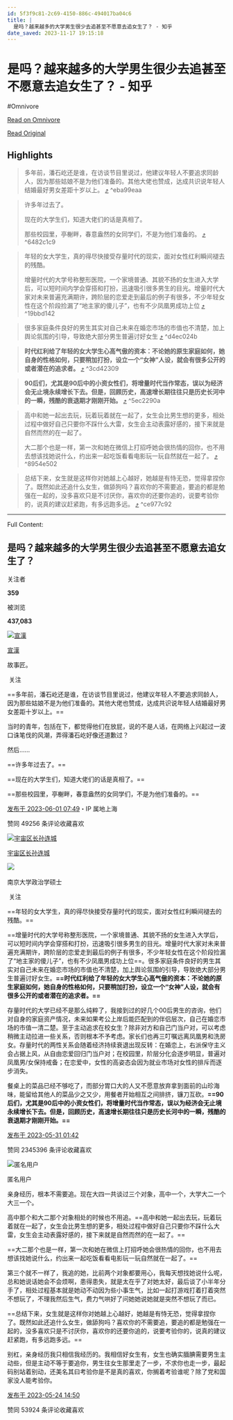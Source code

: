 ```yaml
---
id: 5f3f9c81-2c69-4150-886c-494017ba04c6
title: |
  是吗？越来越多的大学男生很少去追甚至不愿意去追女生了？ - 知乎
date_saved: 2023-11-17 19:15:18
---
```


# 是吗？越来越多的大学男生很少去追甚至不愿意去追女生了？ - 知乎
#Omnivore

[Read on Omnivore](https://omnivore.app/me/https-www-zhihu-com-question-591922741-answer-3054448694-18bdfc812d1)

[Read Original](https://www.zhihu.com/question/591922741/answer/3054448694)

## Highlights

> 多年前，潘石屹还是谁，在访谈节目里说过，他建议年轻人不要追求同龄人，因为那些姑娘不是为他们准备的。其他大佬也赞成，达成共识说年轻人结婚最好男女差距十岁以上。 [⤴️](https://omnivore.app/me/https-www-zhihu-com-question-591922741-answer-3054448694-18bdfc812d1#eba99eaa-a912-4067-b8dd-be4c4d9f36f6)  ^eba99eaa

> 许多年过去了。
> 
> 现在的大学生们，知道大佬们的话是真相了。
> 
> 那些校园里，亭榭畔，春意盎然的女同学们，不是为他们准备的。 [⤴️](https://omnivore.app/me/https-www-zhihu-com-question-591922741-answer-3054448694-18bdfc812d1#6482c1c9-0d97-49e3-a24a-3cbe7f89aa81)  ^6482c1c9

> 年轻的女大学生，真的得尽快接受存量时代的现实，面对女性红利瞬间褪去的残酷。
> 
> 增量时代的大学号称整形医院，一个家境普通、其貌不扬的女生进入大学后，可以短时间内学会穿搭和打扮，迅速吸引很多男生的目光。增量时代大家对未来普遍充满期许，跨阶层的恋爱走到最后的例子有很多，不少年轻女性在这个阶段捡漏了“地主家的傻儿子”，也有不少凤凰男成功上位 [⤴️](https://omnivore.app/me/https-www-zhihu-com-question-591922741-answer-3054448694-18bdfc812d1#19bbd142-2405-4ac5-b794-484cc37e844c)  ^19bbd142

> 很多家庭条件良好的男生其实对自己未来在婚恋市场的市值也不清楚，加上舆论氛围的引导，导致绝大部分男生普遍讨好女生 [⤴️](https://omnivore.app/me/https-www-zhihu-com-question-591922741-answer-3054448694-18bdfc812d1#d4ec024b-e9e4-4a89-b3ff-ae046490d6ec)  ^d4ec024b

> **时代红利给了年轻的女大学生心高气傲的资本：不论她的原生家庭如何，她自身的性格如何，只要稍加打扮，设立一个“女神”人设，就会有很多公开的或者潜在的追求者。** [⤴️](https://omnivore.app/me/https-www-zhihu-com-question-591922741-answer-3054448694-18bdfc812d1#3cd42309-75a4-49b9-9979-f73b452a9036)  ^3cd42309

> **90后们，尤其是90后中的小资女性们，将增量时代当作常态，误以为经济会无止境永续增长下去。但是，回顾历史，高速增长期往往只是历史长河中的一瞬，残酷的衰退期才刚刚开始。** [⤴️](https://omnivore.app/me/https-www-zhihu-com-question-591922741-answer-3054448694-18bdfc812d1#5ec2290a-5a1b-49de-be5c-bb4dbcca64fc)  ^5ec2290a

> 高中和她一起出去玩，玩着玩着就在一起了，女生会比男生想的更多，相处过程中做好自己只要你不踩什么大雷，女生会主动表露好感的，接下来就是自然而然的在一起了。
> 
> 大二那个也是一样，第一次和她在微信上打招呼她会很热情的回你，也不用去想该找她说什么，约出来一起吃饭看看电影玩一玩自然就在一起了。 [⤴️](https://omnivore.app/me/https-www-zhihu-com-question-591922741-answer-3054448694-18bdfc812d1#8954e502-91ab-4aed-b049-b42b4a046a52)  ^8954e502

> 总结下来，女生就是这样你对她越上心越好，她越是有恃无恐，觉得拿捏你了。既然如此还追什么女生，做舔狗吗？喜欢你的不需要追，要追的都是勉强在一起的，没多喜欢只是不讨厌你，喜欢你的还要你追的，说要考验你的，说真的建议赶紧跑，有多远跑多远。 [⤴️](https://omnivore.app/me/https-www-zhihu-com-question-591922741-answer-3054448694-18bdfc812d1#ce977c92-cd3a-4a8c-bcd3-7c62fccff508)  ^ce977c92


--- 

Full Content: 

## 是吗？越来越多的大学男生很少去追甚至不愿意去追女生了？

关注者

**359**

被浏览

**437,083**

[![宣漢](https://proxy-prod.omnivore-image-cache.app/0x0,sCd4HnVYEa2NUwyod66ezOsKdWEl-7Hm-QsOdJ6UA9e4/https://pica.zhimg.com/v2-304a8b2a7b2ae9ae734c4b525d8203c0_l.jpg?source=2c26e567)](https://www.zhihu.com/people/xuan-yi-18-97)

[宣漢](https://www.zhihu.com/people/xuan-yi-18-97)

故事匠。

​ 关注

==多年前，潘石屹还是谁，在访谈节目里说过，他建议年轻人不要追求同龄人，因为那些姑娘不是为他们准备的。其他大佬也赞成，达成共识说年轻人结婚最好男女差距十岁以上。==

当时的青年，包括在下，都觉得他们在放屁，说的不是人话，在网络上兴起过一波口诛笔伐的风潮，弄得潘石屹好像还道歉过？

然后……

==许多年过去了。==

==现在的大学生们，知道大佬们的话是真相了。==

==那些校园里，亭榭畔，春意盎然的女同学们，不是为他们准备的。==

[发布于 2023-06-01 07:49](https://www.zhihu.com/question/591922741/answer/3054448694)・IP 属地上海

​赞同 492​​56 条评论​收藏​喜欢

[![宇宙区长孙连城](https://proxy-prod.omnivore-image-cache.app/0x0,s1qKtFc0qK-XOWjVLhwdSvE-si0UbbjYcXv_ZSszqrzg/https://picx.zhimg.com/v2-048060f54fc8bdf0b89db901a8090bc7_l.jpg?source=1def8aca)](https://www.zhihu.com/people/56-12-96-88)

[宇宙区长孙连城](https://www.zhihu.com/people/56-12-96-88)

​![](https://proxy-prod.omnivore-image-cache.app/0x0,sRpP1H2oa_TfsDLpATwsIt6ipVLRN7HlUZGTch2Ee4JQ/https://picx.zhimg.com/v2-4812630bc27d642f7cafcd6cdeca3d7a.jpg?source=88ceefae)

南京大学政治学硕士

​ 关注

==年轻的女大学生，真的得尽快接受存量时代的现实，面对女性红利瞬间褪去的残酷。==

==增量时代的大学号称整形医院，一个家境普通、其貌不扬的女生进入大学后，可以短时间内学会穿搭和打扮，迅速吸引很多男生的目光。增量时代大家对未来普遍充满期许，跨阶层的恋爱走到最后的例子有很多，不少年轻女性在这个阶段捡漏了“地主家的傻儿子”，也有不少凤凰男成功上位==。很多家庭条件良好的男生其实对自己未来在婚恋市场的市值也不清楚，加上舆论氛围的引导，导致绝大部分男生普遍讨好女生。**==时代红利给了年轻的女大学生心高气傲的资本：不论她的原生家庭如何，她自身的性格如何，只要稍加打扮，设立一个“女神”人设，就会有很多公开的或者潜在的追求者。==**

存量时代的大学已经不是那么纯粹了，我接到过的好几个00后男生的咨询，他们对自身的家庭资产情况，未来如果考公上岸后能匹配到的伴侣层次，自己在婚恋市场的市值一清二楚。至于主动追求在校女生？除非对方和自己门当户对，可以考虑稍微主动拉进一些关系，否则根本不予考虑。家长们也再三叮嘱远离凤凰男和洗房女。存量时代的两性关系会随着经济持续衰退出现反转：在婚恋上，右派保守主义会占据上风，从自由恋爱回归门当户对；在校园里，阶层分化会逐步明显，普遍对凤凰男/女保持戒备；在恋爱中，女性的高姿态会因为就业市场对女性的排斥而逐步消失。

餐桌上的菜品已经不够吃了，而部分胃口大的人又不愿意放弃拿到面前的山珍海味，能留给其他人的菜品少之又少，用餐者开始相互之间排挤，镰刀互砍。**==90后们，尤其是90后中的小资女性们，将增量时代当作常态，误以为经济会无止境永续增长下去。但是，回顾历史，高速增长期往往只是历史长河中的一瞬，残酷的衰退期才刚刚开始。==**

[](https://www.zhihu.com/question/599414457/answer/3023463989)

[](https://www.zhihu.com/question/599386736/answer/3037534551)

[发布于 2023-05-31 01:42](https://www.zhihu.com/question/591922741/answer/3052354760)

​赞同 2345​​396 条评论​收藏​喜欢

![匿名用户](https://proxy-prod.omnivore-image-cache.app/0x0,sXjjmek88uIS_5LhBG2SGii9YIjKRf2_zylONmtKRRkU/https://pic1.zhimg.com/v2-d41c2ceaed8f51999522f903672a521f_l.jpg?source=1def8aca)

匿名用户

亲身经历，根本不需要追。现在大四一共谈过三个对象，高中一个，大学大二一个大三一个。

高中那个和大二那个对象相处的时候也不用追。==高中和她一起出去玩，玩着玩着就在一起了，女生会比男生想的更多，相处过程中做好自己只要你不踩什么大雷，女生会主动表露好感的，接下来就是自然而然的在一起了。==

==大二那个也是一样，第一次和她在微信上打招呼她会很热情的回你，也不用去想该找她说什么，约出来一起吃饭看看电影玩一玩自然就在一起了。==

第三个就不一样了，我追的她，比前两个对象都要用心，我每天想找她说什么呢，总和她说话她会不会烦啊，患得患失，就是太在乎了对她太好，最后谈了小半年分手了，相处过程基本就是她动不动因为些小事生气，比如一起打游戏打着打着突然不想玩了，不理我然后生气，费力气哄好了问她她说她就是突然不想玩了而已。

==总结下来，女生就是这样你对她越上心越好，她越是有恃无恐，觉得拿捏你了。既然如此还追什么女生，做舔狗吗？喜欢你的不需要追，要追的都是勉强在一起的，没多喜欢只是不讨厌你，喜欢你的还要你追的，说要考验你的，说真的建议赶紧跑，有多远跑多远。==

别杠，亲身经历我只相信我经历的。我相信好女生有，女生也确实腼腆需要男生主动些，但是主动不等于要追你，男生往女生那里走了一步，不求你也走一步，最起码别站着别动，还美名其曰考验你是不是真的喜欢，你搁着考验谁呢？除了党和国家没人能考验你。

[发布于 2023-05-24 14:50](https://www.zhihu.com/question/591922741/answer/3043069121)

​赞同 539​​24 条评论​收藏​喜欢
